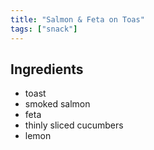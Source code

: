 ```yaml
---
title: "Salmon & Feta on Toas"
tags: ["snack"]
---
```


## Ingredients

- toast
- smoked salmon
- feta
- thinly sliced cucumbers
- lemon

